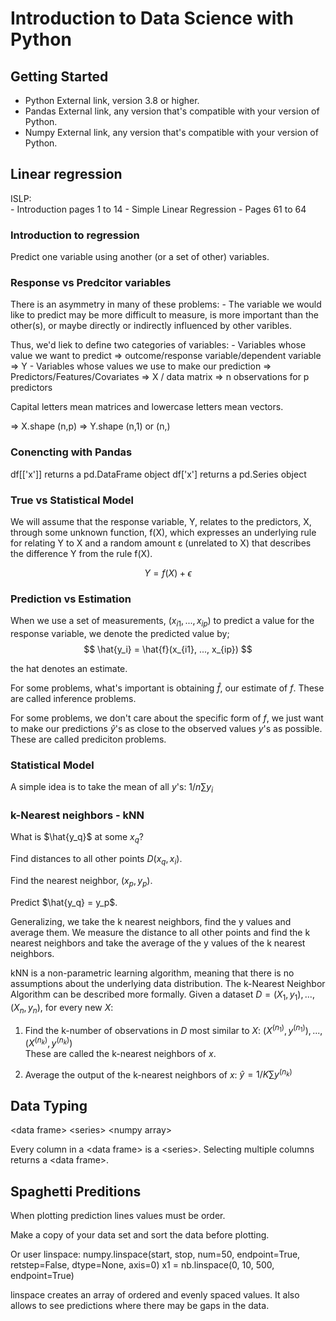 # Introduction to Data Science with Python


## Getting Started

- Python External link, version 3.8 or higher.
- Pandas External link, any version that's compatible with your version of Python.
- Numpy External link, any version that's compatible with your version of Python.


## Linear regression

ISLP:   
    - Introduction pages 1 to 14 
    - Simple Linear Regression - Pages 61 to 64

### Introduction to regression

Predict one variable using another (or a set of other) variables.

### Response vs Predcitor variables

There is an asymmetry in many of these problems: 
    - The variable we would like to predict may be more difficult to measure, is more important than the other(s), or maybe directly or indirectly influenced by other varibles.

Thus, we'd liek to define two categories of variables: 
    - Variables whose value we want to predict => outcome/response variable/dependent variable => Y
    - Variables whose values we use to make our prediction => Predictors/Features/Covariates => X / data matrix
        => n observations for p predictors 

Capital letters mean matrices and lowercase letters mean vectors.

=> X.shape (n,p)
=> Y.shape (n,1) or (n,)


### Conencting with Pandas 

df[['x']] returns a pd.DataFrame object
df['x'] returns a pd.Series object 


### True vs Statistical Model 

We will assume that the response variable, Y, relates to the predictors, X, through some unknown function, f(X), which expresses an underlying rule for relating Y to X and a random amount ε (unrelated to X) that describes the difference Y from the rule f(X). 

$$
Y = f(X) + \epsilon
$$


### Prediction vs Estimation 

When we use a set of measurements, $(x_{i1}, ..., x_{ip})$ to predict a value for the response variable, we denote the predicted value by; 
$$
\hat{y_i} = \hat{f}(x_{i1}, ..., x_{ip})
$$

the hat denotes an estimate.

For some problems, what's important is obtaining $\hat{f}$, our estimate of $f$. These are called inference problems. 

For some problems, we don't care about the specific form of $f$, we just want to make our predictions $\hat{y}$'s as close to the observed values $y$'s as possible. These are called prediciton problems. 

### Statistical Model 

A simple idea is to take the mean of all $y$'s: $1/n\sum y_i$

### k-Nearest neighbors - kNN

What is $\hat{y_q}$ at some $x_q$?

Find distances to all other points $D(x_q,x_i)$.

Find the nearest neighbor, $(x_p,y_p)$.

Predict $\hat{y_q} = y_p$.

Generalizing, we take the k nearest neighbors, find the y values and average them. We measure the distance to all other points and find the k nearest neighbors and take the average of the y values of the k nearest neighbors.

kNN is a non-parametric learning algorithm, meaning that there is no assumptions about the underlying data distribution. The k-Nearest Neighbor Algorithm can be described more formally. Given a dataset $D = (X_1,y_1),..., (X_n,y_n)$, for every new $X$:


1. Find the k-number of observations in $D$ most similar to $X$:
 $(X^{(n_1)},y^{(n_1)}),..., (X^{(n_k)},y^{(n_k)})$
 <br>These are called the k-nearest neighbors of $x$.

2. Average the output of the k-nearest neighbors of $x$:
 $\hat{y}=1/K\sum y^{(n_k)}$

## Data Typing 

\<data frame>
\<series>
\<numpy array>

Every column in a \<data frame> is a \<series>.
Selecting multiple columns returns a \<data frame>.

## Spaghetti Preditions 

When plotting prediction lines values must be order. 

Make a copy of your data set and sort the data before plotting.

Or user linspace:
numpy.linspace(start, stop, num=50, endpoint=True, retstep=False, dtype=None, axis=0)
x1 = nb.linspace(0, 10, 500, endpoint=True)

linspace creates an array of ordered and evenly spaced values. 
It also allows to see predictions where there may be gaps in the data. 